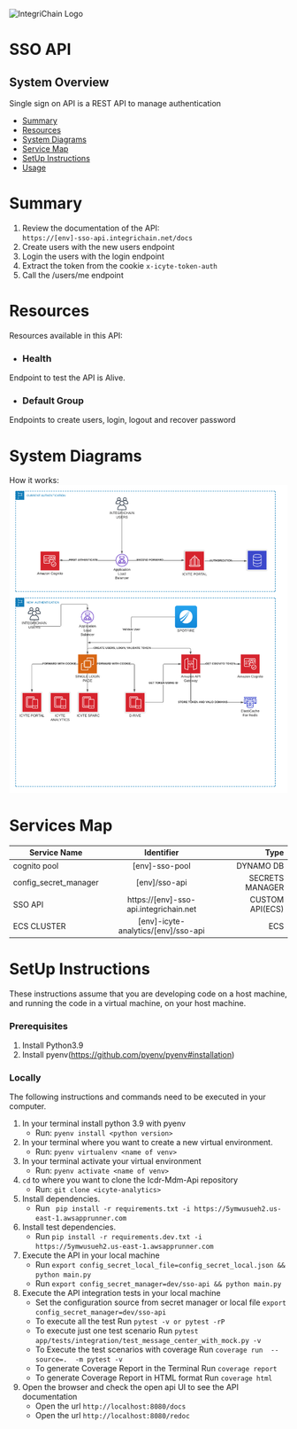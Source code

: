 ![IntegriChain Logo](https://www.integrichain.com/wp-content/uploads/2019/03/integrichain-logo.svg)

# SSO API

## System Overview
Single sign on API is a REST API to manage authentication
- [Summary](#summary)
- [Resources](#resources)
- [System Diagrams](#diagrams)
- [Service Map](#map)
- [SetUp Instructions](#setup)
- [Usage](#usage)
# <a name="summary"></a>Summary
1. Review the documentation of the API:  
  `https://[env]-sso-api.integrichain.net/docs`
2. Create users with the new users endpoint
3. Login the users with the login endpoint
4. Extract the token from the cookie `x-icyte-token-auth`
5. Call the /users/me endpoint

# <a name="resources"></a>Resources

Resources available in this API:

- ### Health
Endpoint to test the API is Alive.

- ### Default Group
Endpoints to  create users, login, logout and recover password

# <a name="diagrams"></a>System Diagrams
How it works:
![diagram of API](assets-documentation/sso_api.png)

# <a name="map"></a>Services Map
| Service Name   |      Identifier      |  Type |
|----------|:-------------:|------:|
| cognito pool|    [env]-sso-pool   |   DYNAMO DB |
| config_secret_manager| [env]/sso-api |    SECRETS MANAGER|
| SSO API| https://[env]-sso-api.integrichain.net |    CUSTOM API(ECS)|
| ECS CLUSTER| [env]-icyte-analytics/[env]/sso-api |   ECS|

# <a name="setup"></a>SetUp Instructions
These instructions assume that you are developing code on a host machine, and running the code in a virtual machine, on 
your host machine. 

### Prerequisites
1. Install Python3.9
1. Install pyenv(https://github.com/pyenv/pyenv#installation)

### Locally
The following instructions and commands need to be executed in your computer. 
1. In your terminal install python 3.9 with pyenv
    * Run: `pyenv install <python version>`
1. In your terminal where you want to create a new virtual environment.
    * Run: `pyenv virtualenv <name of venv>`
1. In your terminal activate your virtual environment
    * Run:  `pyenv activate <name of venv>`
1. `cd` to where you want to clone the Icdr-Mdm-Api repository
    * Run: `git clone <icyte-analytics>`
1. Install  dependencies.
     * Run ` pip install -r requirements.txt -i https://5ymwusueh2.us-east-1.awsapprunner.com`
1. Install test  dependencies.
     * Run ` pip install -r requirements.dev.txt -i https://5ymwusueh2.us-east-1.awsapprunner.com  ` 
1. Execute the API in your local machine
     * Run `export config_secret_local_file=config_secret_local.json && python main.py`
     * Run `export config_secret_manager=dev/sso-api && python main.py`
1. Execute the API integration tests in your local machine
     * Set the configuration source from secret manager or local file  `export config_secret_manager=dev/sso-api `
     * To execute all the test Run `pytest -v or pytest -rP`
     * To execute just one test scenario Run `pytest app/tests/integration/test_message_center_with_mock.py -v`
     * To Execute the test scenarios with coverage Run `coverage run  --source=.  -m pytest -v`
     * To generate Coverage Report in the Terminal Run `coverage report`
     * To generate Coverage Report in  HTML format Run `coverage html`
1. Open the browser and check the open api UI to see the API documentation
     * Open the url `http://localhost:8080/docs`
     * Open the url `http://localhost:8080/redoc`



